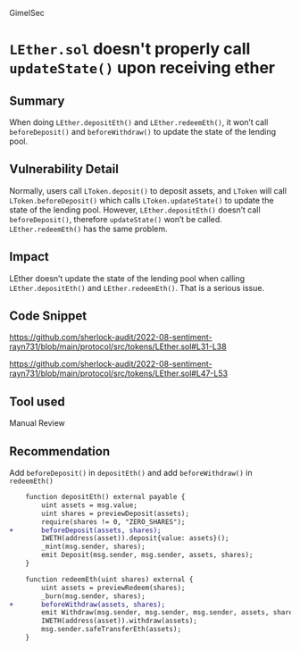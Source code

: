 GimelSec
# `LEther.sol` doesn't properly call `updateState()` upon receiving ether

## Summary

When doing `LEther.depositEth()` and `LEther.redeemEth()`, it won’t call `beforeDeposit()` and `beforeWithdraw()` to update the state of the lending pool.

## Vulnerability Detail

Normally, users call `LToken.deposit()` to deposit assets, and `LToken` will call `LToken.beforeDeposit()` which calls `LToken.updateState()` to update the state of the lending pool. However, `LEther.depositEth()` doesn’t call `beforeDeposit()`, therefore `updateState()` won’t be called. `LEther.redeemEth()` has the same problem. 

## Impact

LEther doesn’t update the state of the lending pool when calling `LEther.depositEth()` and `LEther.redeemEth()`. That is a serious issue.

## Code Snippet

https://github.com/sherlock-audit/2022-08-sentiment-rayn731/blob/main/protocol/src/tokens/LEther.sol#L31-L38

https://github.com/sherlock-audit/2022-08-sentiment-rayn731/blob/main/protocol/src/tokens/LEther.sol#L47-L53

## Tool used

Manual Review

## Recommendation

Add `beforeDeposit()` in `depositEth()` and add `beforeWithdraw()` in `redeemEth()`

```diff
    function depositEth() external payable {
        uint assets = msg.value;
        uint shares = previewDeposit(assets);
        require(shares != 0, "ZERO_SHARES");
+       beforeDeposit(assets, shares);
        IWETH(address(asset)).deposit{value: assets}();
        _mint(msg.sender, shares);
        emit Deposit(msg.sender, msg.sender, assets, shares);
    }
```

```diff
    function redeemEth(uint shares) external {
        uint assets = previewRedeem(shares);
        _burn(msg.sender, shares);
+       beforeWithdraw(assets, shares);
        emit Withdraw(msg.sender, msg.sender, msg.sender, assets, shares);
        IWETH(address(asset)).withdraw(assets);
        msg.sender.safeTransferEth(assets);
    }
```

